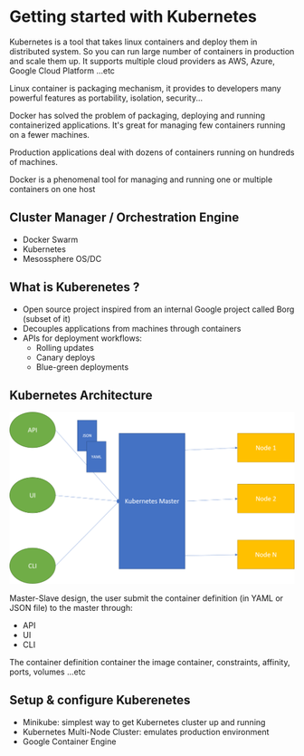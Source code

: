# Getting started with Kubernetes

Kubernetes is a tool that takes linux containers and deploy them in distributed system. So you can run large number of containers in production and scale them up. It supports multiple cloud providers as AWS, Azure, Google Cloud Platform ...etc

Linux container is packaging mechanism, it provides to developers many powerful features as portability, isolation, security...

Docker has solved the problem of packaging, deploying and running containerized applications. It's great for managing few containers running on a fewer machines.

Production applications deal with dozens of containers running on hundreds of machines.

Docker is a phenomenal tool for managing and running one or multiple containers on one host

## Cluster Manager / Orchestration Engine

- Docker Swarm
- Kubernetes
- Mesossphere OS/DC

## What is Kuberenetes ?

- Open source project inspired from an internal Google project called Borg (subset of it)
- Decouples applications from machines through containers
- APIs for deployment workflows:
  - Rolling updates
  - Canary deploys
  - Blue-green deployments
  
## Kubernetes Architecture

<img src="architecture.png"/>

Master-Slave design, the user submit the container definition (in YAML or JSON file) to the master through:

- API
- UI
- CLI

The container definition container the image container, constraints, affinity, ports, volumes ...etc

## Setup & configure Kuberenetes

- Minikube: simplest way to get Kubernetes cluster up and running
- Kubernetes Multi-Node Cluster: emulates production environment
- Google Container Engine



